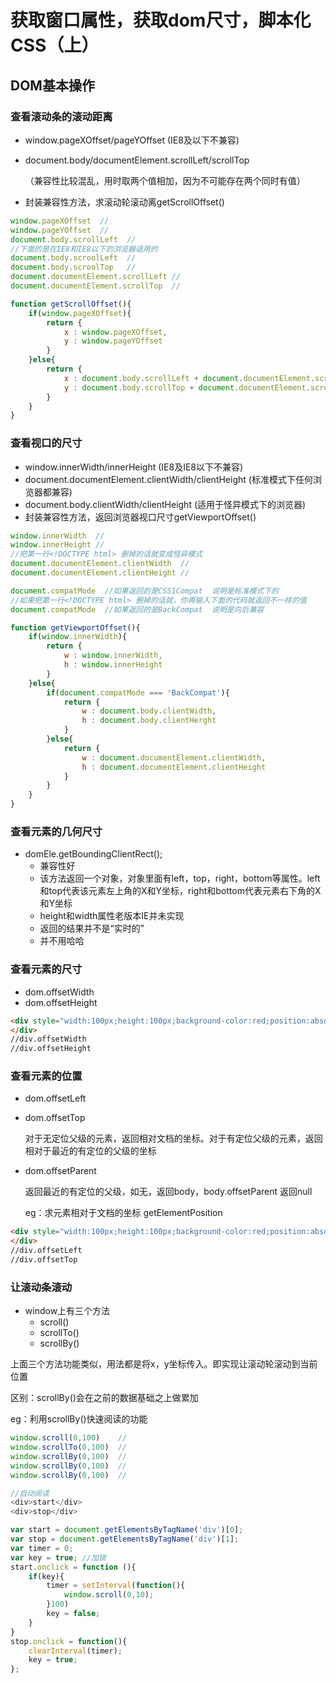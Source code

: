 # 获取窗口属性，获取dom尺寸，脚本化CSS（上）

>

## DOM基本操作

### 查看滚动条的滚动距离

- window.pageXOffset/pageYOffset    (IE8及以下不兼容)

- document.body/documentElement.scrollLeft/scrollTop

  （兼容性比较混乱，用时取两个值相加，因为不可能存在两个同时有值）

- 封装兼容性方法，求滚动轮滚动离getScrollOffset()

```javascript
window.pageXOffset  //
window.pageYOffset  //
document.body.scrollLeft  //
//下面的是在IE8和IE8以下的浏览器适用的
document.body.scroolLeft  //
document.body.scroolTop   //
document.documentElement.scrollLeft //
document.documentElement.scrollTop  //
```

```javascript
function getScrollOffset(){
    if(window.pageXOffset){
        return {
            x : window.pageXOffset,
            y : window.pageYOffset
        }
    }else{
        return {
            x : document.body.scrollLeft + document.documentElement.scrollLeft,
            y : document.body.scrollTop + document.documentElement.scrollTop
        }
    }
}
```

### 查看视口的尺寸

- window.innerWidth/innerHeight   (IE8及IE8以下不兼容)
- document.documentElement.clientWidth/clientHeight  (标准模式下任何浏览器都兼容)
- document.body.clientWidth/clientHeight   (适用于怪异模式下的浏览器)
- 封装兼容性方法，返回浏览器视口尺寸getViewportOffset()

```javascript
window.innerWidth  //
window.innerHeight //
//把第一行<!DOCTYPE html> 删掉的话就变成怪异模式
document.documentElement.clientWidth  //
document.documentElement.clientHeight //

document.compatMode  //如果返回的是CSS1Compat  说明是标准模式下的
//如果把第一行<!DOCTYPE html> 删掉的话就，你再输入下面的代码就返回不一样的值
document.compatMode  //如果返回的是BackCompat  说明是向后兼容
```

```javascript
function getViewportOffset(){
    if(window.innerWidth){
        return {
            w : window.innerWidth,
            h : window.innerHeight
        }
    }else{
        if(document.compatMode === 'BackCompat'){
            return {
                w : document.body.clientWidth,
                h : document.body.clientHerght
            }
        }else{
            return {
                w : document.documentElement.clientWidth,
                h : document.documentElement.clientHeight
            }
        }
    }
}
```

### 查看元素的几何尺寸

- domEle.getBoundingClientRect();
  - 兼容性好
  - 该方法返回一个对象，对象里面有left，top，right，bottom等属性。left和top代表该元素左上角的X和Y坐标，right和bottom代表元素右下角的X和Y坐标
  - height和width属性老版本IE并未实现
  - 返回的结果并不是“实时的”
  - 并不用哈哈

### 查看元素的尺寸

- dom.offsetWidth
- dom.offsetHeight

```html
<div style="width:100px;height:100px;background-color:red;position:absolute;left:100px;top:100px;">
</div>
//div.offsetWidth
//div.offsetHeight 
```

### 查看元素的位置

- dom.offsetLeft

- dom.offsetTop

  对于无定位父级的元素，返回相对文档的坐标。对于有定位父级的元素，返回相对于最近的有定位的父级的坐标

- dom.offsetParent

  返回最近的有定位的父级，如无，返回body，body.offsetParent 返回null

  eg：求元素相对于文档的坐标 getElementPosition

```html
<div style="width:100px;height:100px;background-color:red;position:absolute;left:100px;top:100px;">
</div>
//div.offsetLeft
//div.offsetTop 
```

### 让滚动条滚动

- window上有三个方法
  - scroll()
  - scrollTo()
  - scrollBy()

上面三个方法功能类似，用法都是将x，y坐标传入。即实现让滚动轮滚动到当前位置

区别：scrollBy()会在之前的数据基础之上做累加

eg：利用scrollBy()快速阅读的功能

```javascript
window.scroll(0,100)    //
window.scrollTo(0,100)  //
window.scrollBy(0,100)  //
window.scrollBy(0,100)  //
window.scrollBy(0,100)  //
```

```javascript
//自动阅读
<div>start</div>
<div>stop</div>

var start = document.getElementsByTagName('div')[0];
var stop = document.getElementsByTagName('div')[1];
var timer = 0;
var key = true; //加锁
start.onclick = function (){
    if(key){
        timer = setInterval(function(){
            window.scroll(0,10);
        }100)
        key = false;
    }
}
stop.onclick = function(){
    clearInterval(timer);
    key = true;
};
```


